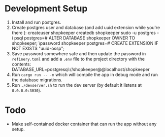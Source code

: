 # Development Setup

1. Install and run postgres.
2. Create postgres user and database (and add uuid extension while you're there 
   ):
    createuser shopkeeper
    createdb shopkeeper
    sudo -u postgres -i psql
    postgres=# ALTER DATABASE shopkeeper OWNER TO shopkeeper;
    \password shopkeeper
    postgres=# CREATE EXTENSION IF NOT EXISTS "uuid-ossp";
3. Save password somewhere safe and then update the password in `refinery.toml` 
   and add a `.env` file to the project directory with the contents:
    DATABASE_URL=postgresql://shopkeeper@<password>@localhost/shopkeeper
4. Run `cargo run -- -m` which will compile the app in debug mode and run the 
   database migrations.
5. Run `./devserver.sh` to run the dev server (by default it listens at 
   `0.0.0.0:3030`).

# Todo

* Make self-contained docker container that can run the app without any setup.
